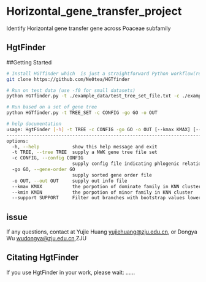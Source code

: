 # Horizontal_gene_transfer_project  
Identify Horizontal gene transfer gene across Poaceae subfamily  

HgtFinder  
-------------------------------------------------------------------------------------------------------  

##</a>Getting Started
```sh
# Install HGTfinder which  is just a straightforward Python workflow(requiring sklearn and ete3)
git clone https://github.com/Ne0tea/HGTfinder

# Run on test data (use -f0 for small datasets)
python HGTfinder.py -t ./example_data/test_tree_set_file.txt -c ./example_data/test_config.txt -go ./example_data/test_gene_order.txt -o ./example_data/test_out_file.txt

# Run based on a set of gene tree
python HGTfinder.py -t TREE_SET -c CONFIG -go GO -o OUT

# help documentation
usage: HgtFinder [-h] -t TREE -c CONFIG -go GO -o OUT [--kmax KMAX] [--kmin KMIN] [--support SUPPORT]  
-------------------------------------------------------------------------------------------------------
options:  
  -h, --help            show this help message and exit  
  -t TREE, --tree TREE  supply a NWK gene tree file set  
  -c CONFIG, --config CONFIG  
                        supply config file indicating phlogenic relationship and clade name  
  -go GO, --gene-order GO  
                        supply sorted gene order file  
  -o OUT, --out OUT     supply out info file  
  --kmax KMAX           the porpotion of dominate family in KNN cluster  
  --kmin KMIN           the porpotion of minor family in KNN cluster  
  --support SUPPORT     Filter out branches with bootstrap values lower than the standard during the identification of ancient transfer events.  
```

## </a> issue
If any questions, contact at Yujie Huang <yujiehuang@zju.edu.cn>, or Dongya Wu <wudongya@zju.edu.cn>,ZJU  

## </a>Citating HgtFinder

If you use HgtFinder in your work, please wait:
......
